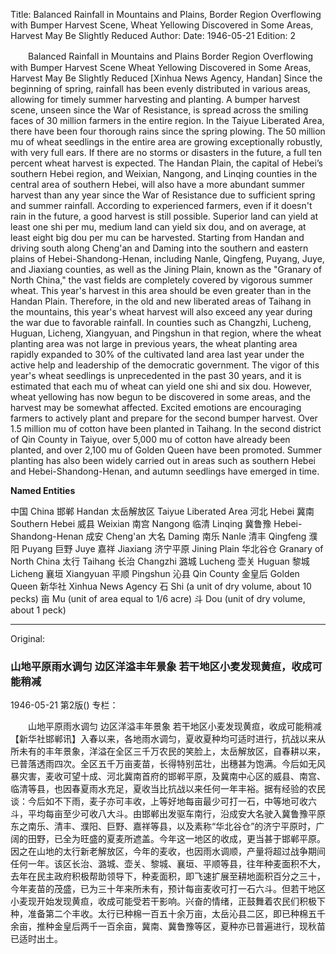 Title: Balanced Rainfall in Mountains and Plains, Border Region Overflowing with Bumper Harvest Scene, Wheat Yellowing Discovered in Some Areas, Harvest May Be Slightly Reduced
Author:
Date: 1946-05-21
Edition: 2

　　Balanced Rainfall in Mountains and Plains
    Border Region Overflowing with Bumper Harvest Scene
    Wheat Yellowing Discovered in Some Areas, Harvest May Be Slightly Reduced
    [Xinhua News Agency, Handan] Since the beginning of spring, rainfall has been evenly distributed in various areas, allowing for timely summer harvesting and planting. A bumper harvest scene, unseen since the War of Resistance, is spread across the smiling faces of 30 million farmers in the entire region. In the Taiyue Liberated Area, there have been four thorough rains since the spring plowing. The 50 million mu of wheat seedlings in the entire area are growing exceptionally robustly, with very full ears. If there are no storms or disasters in the future, a full ten percent wheat harvest is expected. The Handan Plain, the capital of Hebei’s southern Hebei region, and Weixian, Nangong, and Linqing counties in the central area of southern Hebei, will also have a more abundant summer harvest than any year since the War of Resistance due to sufficient spring and summer rainfall. According to experienced farmers, even if it doesn't rain in the future, a good harvest is still possible. Superior land can yield at least one shi per mu, medium land can yield six dou, and on average, at least eight big dou per mu can be harvested. Starting from Handan and driving south along Cheng'an and Daming into the southern and eastern plains of Hebei-Shandong-Henan, including Nanle, Qingfeng, Puyang, Juye, and Jiaxiang counties, as well as the Jining Plain, known as the "Granary of North China," the vast fields are completely covered by vigorous summer wheat. This year's harvest in this area should be even greater than in the Handan Plain. Therefore, in the old and new liberated areas of Taihang in the mountains, this year's wheat harvest will also exceed any year during the war due to favorable rainfall. In counties such as Changzhi, Lucheng, Huguan, Licheng, Xiangyuan, and Pingshun in that region, where the wheat planting area was not large in previous years, the wheat planting area rapidly expanded to 30% of the cultivated land area last year under the active help and leadership of the democratic government. The vigor of this year's wheat seedlings is unprecedented in the past 30 years, and it is estimated that each mu of wheat can yield one shi and six dou. However, wheat yellowing has now begun to be discovered in some areas, and the harvest may be somewhat affected. Excited emotions are encouraging farmers to actively plant and prepare for the second bumper harvest. Over 1.5 million mu of cotton have been planted in Taihang. In the second district of Qin County in Taiyue, over 5,000 mu of cotton have already been planted, and over 2,100 mu of Golden Queen have been promoted. Summer planting has also been widely carried out in areas such as southern Hebei and Hebei-Shandong-Henan, and autumn seedlings have emerged in time.

**Named Entities**

中国    China
邯郸    Handan
太岳解放区    Taiyue Liberated Area
河北    Hebei
冀南    Southern Hebei
威县    Weixian
南宫    Nangong
临清    Linqing
冀鲁豫    Hebei-Shandong-Henan
成安    Cheng'an
大名    Daming
南乐    Nanle
清丰    Qingfeng
濮阳    Puyang
巨野    Juye
嘉祥    Jiaxiang
济宁平原    Jining Plain
华北谷仓    Granary of North China
太行    Taihang
长治    Changzhi
潞城    Lucheng
壶关    Huguan
黎城    Licheng
襄垣    Xiangyuan
平顺    Pingshun
沁县    Qin County
金皇后   Golden Queen
新华社   Xinhua News Agency
石  Shi (a unit of dry volume, about 10 pecks)
亩 Mu (unit of area equal to 1/6 acre)
斗 Dou (unit of dry volume, about 1 peck)



<hr /> 

Original: 


### 山地平原雨水调匀  边区洋溢丰年景象  若干地区小麦发现黄疸，收成可能稍减

1946-05-21
第2版()
专栏：

　　山地平原雨水调匀
    边区洋溢丰年景象
    若干地区小麦发现黄疸，收成可能稍减
    【新华社邯郸讯】入春以来，各地雨水调匀，夏收夏种均可适时进行，抗战以来从所未有的丰年景象，洋溢在全区三千万农民的笑脸上，太岳解放区，自春耕以来，已普落透雨四次。全区五千万亩麦苗，长得特别茁壮，出穗甚为饱满。今后如无风暴灾害，麦收可望十成、河北冀南首府的邯郸平原，及冀南中心区的威县、南宫、临清等县，也因春夏雨水充足，夏收当比抗战以来任何一年丰裕。据有经验的农民谈：今后如不下雨，麦子亦可丰收，上等好地每亩最少可打一石，中等地可收六斗，平均每亩至少可收八大斗。由邯郸出发驱车南行，沿成安大名驶入冀鲁豫平原东之南乐、清丰、濮阳、巨野、嘉祥等县，以及素称“华北谷仓”的济宁平原时，广阔的田野，已全为旺盛的夏麦所遮盖。今年这一地区的收成，更当甚于邯郸平原。因之在山地的太行新老解放区，今年的麦收，也因雨水调顺，产量将超过战争期间任何一年。该区长治、潞城、壶关、黎城、襄垣、平顺等县，往年种麦面积不大，去年在民主政府积极帮助领导下，种麦面积，即飞速扩展至耕地面积百分之三十，今年麦苗的茂盛，已为三十年来所未有，预计每亩麦收可打一石六斗。但若干地区小麦现开始发现黄疸，收成可能受若干影响。兴奋的情绪，正鼓舞着农民们积极下种，准备第二个丰收。太行已种棉一百五十余万亩，太岳沁县二区，即已种棉五千余亩，推种金皇后两千一百余亩，冀南、冀鲁豫等区，夏种亦已普遍进行，现秋苗已适时出土。
